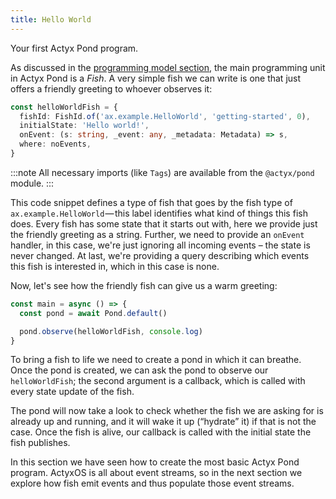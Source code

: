```yaml
---
title: Hello World
---
```


Your first Actyx Pond program.

As discussed in the [programming model section](../programming-model.md), the main programming unit in Actyx Pond is a
_Fish_.  A very simple fish we can write is one that just offers a friendly greeting to whoever observes it:

```typescript
const helloWorldFish = {
  fishId: FishId.of('ax.example.HelloWorld', 'getting-started', 0),
  initialState: 'Hello world!',
  onEvent: (s: string, _event: any, _metadata: Metadata) => s,
  where: noEvents,
}
```

:::note
All necessary imports (like `Tags`) are available from the `@actyx/pond` module.
:::

This code snippet defines a type of fish that goes by the fish type of `ax.example.HelloWorld` — this label identifies
what kind of things this fish does.  Every fish has some state that it starts out with, here we provide just the
friendly greeting as a string.  Further, we need to provide an `onEvent` handler, in this case, we're just ignoring all
incoming events – the state is never changed.  At last, we're providing a query describing which events this fish is
interested in, which in this case is none.

Now, let's see how the friendly fish can give us a warm greeting:

```typescript
const main = async () => {
  const pond = await Pond.default()

  pond.observe(helloWorldFish, console.log)
}
```

To bring a fish to life we need to create a pond in which it can breathe.
Once the pond is created, we can ask the pond to observe our `helloWorldFish`; the second argument is a callback, which
is called with every state update of the fish.

The pond will now take a look to check whether the fish we are asking for is already up and running, and it will wake it
up (“hydrate” it) if that is not the case.  Once the fish is alive, our callback is called with the initial state the
fish publishes.

In this section we have seen how to create the most basic Actyx Pond program.
ActyxOS is all about event streams, so in the next section we explore how fish emit events and thus populate those event streams.
